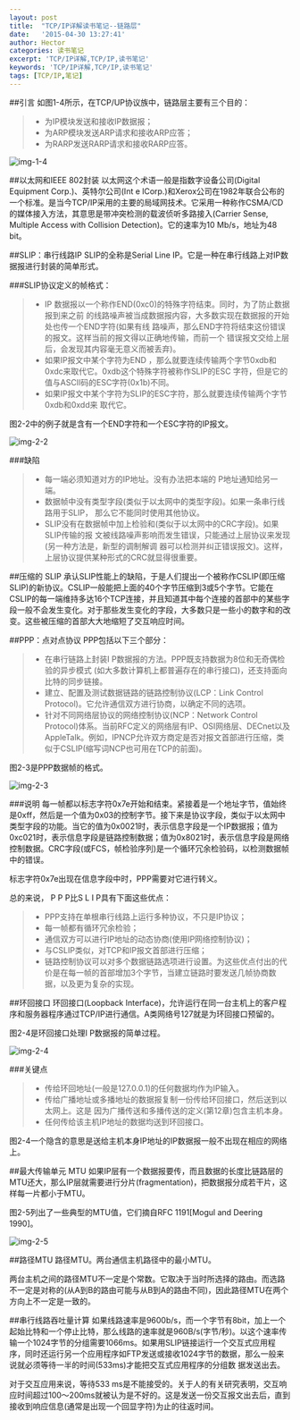 ```yaml
---
layout: post
title:  "TCP/IP详解读书笔记--链路层"
date:   '2015-04-30 13:27:41'
author: Hector
categories: 读书笔记
excerpt: 'TCP/IP详解,TCP/IP,读书笔记'
keywords: 'TCP/IP详解,TCP/IP,读书笔记'
tags: [TCP/IP,笔记]
---
```


##引言
如图1-4所示，在TCP/UP协议族中，链路层主要有三个目的：

> * 为IP模块发送和接收IP数据报；
> * 为ARP模块发送ARP请求和接收ARP应答；
> * 为RARP发送RARP请求和接收RARP应答。

![img-1-4](http://7u2eqw.com1.z0.glb.clouddn.com/tpc-ip-illustrated-1-4.png)

<!--more-->

##以太网和IEEE 802封装
以太网这个术语一般是指数字设备公司(Digital Equipment Corp.)、英特尔公司(Int e lCorp.)和Xerox公司在1982年联合公布的一个标准。是当今TCP/IP采用的主要的局域网技术。它采用一种称作CSMA/CD的媒体接入方法，其意思是带冲突检测的载波侦听多路接入(Carrier Sense, Multiple Access with Collision Detection)。它的速率为10 Mb/s，地址为48 bit。

##SLIP：串行线路IP
SLIP的全称是Serial Line IP。它是一种在串行线路上对IP数据报进行封装的简单形式。

###SLIP协议定义的帧格式：

> * IP 数据报以一个称作END(0xc0)的特殊字符结束。同时，为了防止数据报到来之前
的线路噪声被当成数据报内容，大多数实现在数据报的开始处也传一个END字符(如果有线
路噪声，那么END字符将结束这份错误的报文。这样当前的报文得以正确地传输，而前一个
错误报文交给上层后，会发现其内容毫无意义而被丢弃)。
> * 如果IP报文中某个字符为END ，那么就要连续传输两个字节0xdb和0xdc来取代它。0xdb这个特殊字符被称作SLIP的ESC 字符，但是它的值与ASCII码的ESC字符(0x1b)不同。
> * 如果IP报文中某个字符为SLIP的ESC字符，那么就要连续传输两个字节0xdb和0xdd来
取代它。

图2-2中的例子就是含有一个END字符和一个ESC字符的IP报文。

![img-2-2](http://7u2eqw.com1.z0.glb.clouddn.com/tcp-ip-illustruated-2-2.png)

###缺陷
> * 每一端必须知道对方的IP地址。没有办法把本端的 P地址通知给另一端。
> * 数据帧中没有类型字段(类似于以太网中的类型字段)。如果一条串行线路用于SLIP，
那么它不能同时使用其他协议。
> * SLIP没有在数据帧中加上检验和(类似于以太网中的CRC字段)。如果SLIP传输的报
文被线路噪声影响而发生错误，只能通过上层协议来发现(另一种方法是，新型的调制解调
器可以检测并纠正错误报文)。这样，上层协议提供某种形式的CRC就显得很重要。

##压缩的 SLIP
承认SLIP性能上的缺陷，于是人们提出一个被称作CSLIP(即压缩SLIP)的新协议。CSLIP一般能把上面的40个字节压缩到3或5个字节。它能在CSLIP的每一端维持多达16个TCP连接，并且知道其中每个连接的首部中的某些字段一般不会发生变化。对于那些发生变化的字段，大多数只是一些小的数字和的改变。这些被压缩的首部大大地缩短了交互响应时间。

##PPP：点对点协议
PPP包括以下三个部分：
> * 在串行链路上封装I P数据报的方法。PPP既支持数据为8位和无奇偶检验的异步模式
(如大多数计算机上都普遍存在的串行接口)，还支持面向比特的同步链接。
> * 建立、配置及测试数据链路的链路控制协议(LCP：Link Control Protocol)。它允许通信双方进行协商，以确定不同的选项。
> * 针对不同网络层协议的网络控制协议(NCP：Network Control Protocol)体系。当前RFC定义的网络层有IP、OSI网络层、DECnet以及AppleTalk。例如，IPNCP允许双方商定是否对报文首部进行压缩，类似于CSLIP(缩写词NCP也可用在TCP的前面)。

图2-3是PPP数据帧的格式。

![img-2-3](http://7u2eqw.com1.z0.glb.clouddn.com/tcp-ip-illustrated-2-3.png)

###说明
每一帧都以标志字符0x7e开始和结束。紧接着是一个地址字节，值始终是0xff，然后是一个值为0x03的控制字节。接下来是协议字段，类似于以太网中类型字段的功能。当它的值为0x0021时，表示信息字段是一个IP数据报；值为0xc021时，表示信息字段是链路控制数据；值为0x8021时，表示信息字段是网络控制数据。CRC字段(或FCS，帧检验序列)是一个循环冗余检验码，以检测数据帧中的错误。

标志字符0x7e出现在信息字段中时，PPP需要对它进行转义。

总的来说， P P P比S L I P具有下面这些优点：
> * PPP支持在单根串行线路上运行多种协议，不只是IP协议；
> * 每一帧都有循环冗余检验；
> * 通信双方可以进行IP地址的动态协商(使用IP网络控制协议)；
> * 与CSLIP类似，对TCP和IP报文首部进行压缩；
> * 链路控制协议可以对多个数据链路选项进行设置。为这些优点付出的代价是在每一帧的首部增加3个字节，当建立链路时要发送几帧协商数据，以及更为复杂的实现。

##环回接口
环回接口(Loopback Interface)，允许运行在同一台主机上的客户程序和服务器程序通过TCP/IP进行通信。A类网络号127就是为环回接口预留的。

图2-4是环回接口处理I P数据报的简单过程。

![img-2-4](http://7u2eqw.com1.z0.glb.clouddn.com/tcp-ip-illustrated-2-4.png)

###关键点
> * 传给环回地址(一般是127.0.0.1)的任何数据均作为IP输入。
> * 传给广播地址或多播地址的数据报复制一份传给环回接口，然后送到以太网上。这是
因为广播传送和多播传送的定义(第12章)包含主机本身。
> * 任何传给该主机IP地址的数据均送到环回接口。

图2-4一个隐含的意思是送给主机本身IP地址的IP数据报一般不出现在相应的网络上。

##最大传输单元 MTU
如果IP层有一个数据报要传，而且数据的长度比链路层的MTU还大，那么IP层就需要进行分片(fragmentation)，把数据报分成若干片，这样每一片都小于MTU。

图2-5列出了一些典型的MTU值，它们摘自RFC 1191[Mogul and Deering 1990]。

![img-2-5](http://7u2eqw.com1.z0.glb.clouddn.com/tcp-ip-illustrated-2-5.png)

##路径MTU
路径MTU。两台通信主机路径中的最小MTU。

两台主机之间的路径MTU不一定是个常数。它取决于当时所选择的路由。而选路不一定是对称的(从A到B的路由可能与从B到A的路由不同)，因此路径MTU在两个方向上不一定是一致的。

##串行线路吞吐量计算
如果线路速率是9600b/s，而一个字节有8bit，加上一个起始比特和一个停止比特，那么线路的速率就是960B/s(字节/秒)。以这个速率传输一个1024字节的分组需要1066ms。如果用SLIP链接运行一个交互式应用程序，同时还运行另一个应用程序如FTP发送或接收1024字节的数据，那么一般来说就必须等待一半的时间(533ms)才能把交互式应用程序的分组数
据发送出去。

对于交互应用来说，等待533 ms是不能接受的。关于人的有关研究表明，交互响应时间超过100～200ms就被认为是不好的。这是发送一份交互报文出去后，直到接收到响应信息(通常是出现一个回显字符)为止的往返时间。
